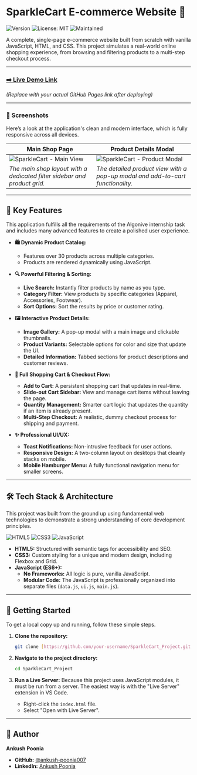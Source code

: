 # SparkleCart E-commerce Website 🛒

![Version](https://img.shields.io/badge/version-1.0.0-blue)
![License: MIT](https://img.shields.io/badge/License-MIT-yellow.svg)
![Maintained](https://img.shields.io/badge/Maintained%3F-yes-green.svg)

A complete, single-page e-commerce website built from scratch with vanilla JavaScript, HTML, and CSS. This project simulates a real-world online shopping experience, from browsing and filtering products to a multi-step checkout process.

---

### [**➡️ Live Demo Link**](https://ankush-poonia007.github.io/SparkleCart_Project/)

*(Replace with your actual GitHub Pages link after deploying)*

---

### 📸 Screenshots

Here’s a look at the application's clean and modern interface, which is fully responsive across all devices.

| Main Shop Page                                                                                                              | Product Details Modal                                                                                                        |
| --------------------------------------------------------------------------------------------------------------------------- | ---------------------------------------------------------------------------------------------------------------------------- |
| ![SparkleCart - Main View](https://placehold.co/600x400/1e40af/ffffff?text=Main+Shop+Screenshot) | ![SparkleCart - Product Modal](https://placehold.co/600x400/1e40af/ffffff?text=Product+Modal+Screenshot) |
| *The main shop layout with a dedicated filter sidebar and product grid.* | *The detailed product view with a pop-up modal and add-to-cart functionality.* |

---

## 🌟 Key Features

This application fulfills all the requirements of the Algonive internship task and includes many advanced features to create a polished user experience.

* **🛍️ Dynamic Product Catalog:**
    * Features over 30 products across multiple categories.
    * Products are rendered dynamically using JavaScript.

* **🔍 Powerful Filtering & Sorting:**
    * **Live Search:** Instantly filter products by name as you type.
    * **Category Filter:** View products by specific categories (Apparel, Accessories, Footwear).
    * **Sort Options:** Sort the results by price or customer rating.

* **🖼️ Interactive Product Details:**
    * **Image Gallery:** A pop-up modal with a main image and clickable thumbnails.
    * **Product Variants:** Selectable options for color and size that update the UI.
    * **Detailed Information:** Tabbed sections for product descriptions and customer reviews.

* **🛒 Full Shopping Cart & Checkout Flow:**
    * **Add to Cart:** A persistent shopping cart that updates in real-time.
    * **Slide-out Cart Sidebar:** View and manage cart items without leaving the page.
    * **Quantity Management:** Smarter cart logic that updates the quantity if an item is already present.
    * **Multi-Step Checkout:** A realistic, dummy checkout process for shipping and payment.

* **✨ Professional UI/UX:**
    * **Toast Notifications:** Non-intrusive feedback for user actions.
    * **Responsive Design:** A two-column layout on desktops that cleanly stacks on mobile.
    * **Mobile Hamburger Menu:** A fully functional navigation menu for smaller screens.

---

## 🛠️ Tech Stack & Architecture

This project was built from the ground up using fundamental web technologies to demonstrate a strong understanding of core development principles.

![HTML5](https://img.shields.io/badge/html5-%23E34F26.svg?style=for-the-badge&logo=html5&logoColor=white)
![CSS3](https://img.shields.io/badge/css3-%231572B6.svg?style=for-the-badge&logo=css3&logoColor=white)
![JavaScript](https://img.shields.io/badge/javascript-%23323330.svg?style=for-the-badge&logo=javascript&logoColor=%23F7DF1E)

* **HTML5:** Structured with semantic tags for accessibility and SEO.
* **CSS3:** Custom styling for a unique and modern design, including Flexbox and Grid.
* **JavaScript (ES6+):**
    * **No Frameworks:** All logic is pure, vanilla JavaScript.
    * **Modular Code:** The JavaScript is professionally organized into separate files (`data.js`, `ui.js`, `main.js`).

---

## 🚀 Getting Started

To get a local copy up and running, follow these simple steps.

1.  **Clone the repository:**
    ```sh
    git clone [https://github.com/your-username/SparkleCart_Project.git](https://github.com/your-username/SparkleCart_Project.git)
    ```

2.  **Navigate to the project directory:**
    ```sh
    cd SparkleCart_Project
    ```

3.  **Run a Live Server:**
    Because this project uses JavaScript modules, it must be run from a server. The easiest way is with the "Live Server" extension in VS Code.
    * Right-click the `index.html` file.
    * Select "Open with Live Server".

---

## 👤 Author

**Ankush Poonia**

* **GitHub:** [@ankush-poonia007](https://github.com/ankush-poonia007)
* **LinkedIn:** [Ankush Poonia](https://www.linkedin.com/in/ankushpoonia007/)